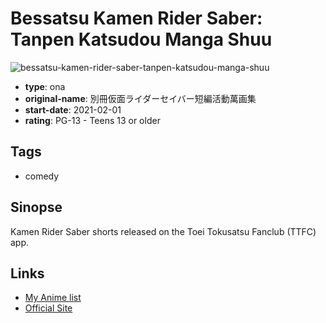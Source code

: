 # Bessatsu Kamen Rider Saber: Tanpen Katsudou Manga Shuu

![bessatsu-kamen-rider-saber-tanpen-katsudou-manga-shuu](https://cdn.myanimelist.net/images/anime/1345/115576.jpg)

-   **type**: ona
-   **original-name**: 別冊仮面ライダーセイバー短編活動萬画集
-   **start-date**: 2021-02-01
-   **rating**: PG-13 - Teens 13 or older

## Tags

-   comedy

## Sinopse

Kamen Rider Saber shorts released on the Toei Tokusatsu Fanclub (TTFC) app.

## Links

-   [My Anime list](https://myanimelist.net/anime/47425/Bessatsu_Kamen_Rider_Saber__Tanpen_Katsudou_Manga_Shuu)
-   [Official Site](https://www.toei.co.jp/release/bb/1225769_971.html)
